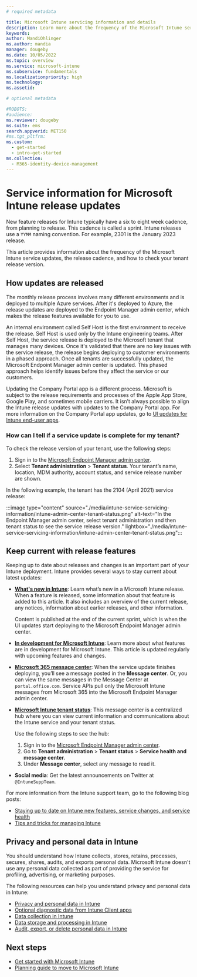 ```yaml
---
# required metadata

title: Microsoft Intune servicing information and details
description: Learn more about the frequency of the Microsoft Intune service updates, the release cadence, and how to check your tenant release version.
keywords:
author: MandiOhlinger
ms.author: mandia
manager: dougeby
ms.date: 10/05/2022
ms.topic: overview
ms.service: microsoft-intune
ms.subservice: fundamentals
ms.localizationpriority: high
ms.technology:
ms.assetid: 

# optional metadata

#ROBOTS:
#audience:
ms.reviewer: dougeby
ms.suite: ems
search.appverid: MET150
#ms.tgt_pltfrm:
ms.custom: 
  - get-started
  - intro-get-started
ms.collection:
  - M365-identity-device-management
---
```


# Service information for Microsoft Intune release updates

New feature releases for Intune typically have a six to eight week cadence, from planning to release. This cadence is called a sprint. Intune releases use a `YYMM` naming convention. For example, 2301 is the January 2023 release.

This article provides information about the frequency of the Microsoft Intune service updates, the release cadence, and how to check your tenant release version.

## How updates are released

The monthly release process involves many different environments and is deployed to multiple Azure services. After it's deployed to Azure, the release updates are deployed to the Endpoint Manager admin center, which makes the release features available for you to use.

An internal environment called Self Host is the first environment to receive the release. Self Host is used only by the Intune engineering teams. After Self Host, the service release is deployed to the Microsoft tenant that manages many devices. Once it's validated that there are no key issues with the service release, the release begins deploying to customer environments in a phased approach. Once all tenants are successfully updated, the Microsoft Endpoint Manager admin center is updated. This phased approach helps identify issues before they affect the service or our customers.

Updating the Company Portal app is a different process. Microsoft is subject to the release requirements and processes of the Apple App Store, Google Play, and sometimes mobile carriers. It isn’t always possible to align the Intune release updates with updates to the Company Portal app. For more information on the Company Portal app updates, go to [UI updates for Intune end-user apps](whats-new-app-ui.md).

### How can I tell if a service update is complete for my tenant?

To check the release version of your tenant, use the following steps:

1. Sign in to the [Microsoft Endpoint Manager admin center](https://go.microsoft.com/fwlink/?linkid=2109431).
2. Select **Tenant administration** > **Tenant status**. Your tenant’s name, location, MDM authority, account status, and service release number are shown.

In the following example, the tenant has the 2104 (April 2021) service release:

:::image type="content" source="./media/intune-service-servicing-information/intune-admin-center-tenant-status.png" alt-text="In the Endpoint Manager admin center, select tenant administration and then tenant status to see the service release version." lightbox="./media/intune-service-servicing-information/intune-admin-center-tenant-status.png":::

## Keep current with release features

Keeping up to date about releases and changes is an important part of your Intune deployment. Intune provides several ways to stay current about latest updates:

- **[What's new in Intune](whats-new.md)**: Learn what’s new in a Microsoft Intune release. When a feature is released, some information about that feature is added to this article. It also includes an overview of the current release, any notices, information about earlier releases, and other information.

  Content is published at the end of the current sprint, which is when the UI updates start deploying to the Microsoft Endpoint Manager admin center.

- **[In development for Microsoft Intune](in-development.md)**: Learn more about what features are in development for Microsoft Intune. This article is updated regularly with upcoming features and changes.
- **[Microsoft 365 message center](/microsoft-365/admin/manage/message-center)**: When the service update finishes deploying, you’ll see a message posted in the **Message center**. Or, you can view the same messages in the Message Center at `portal.office.com`. Service APIs pull only the Microsoft Intune messages from Microsoft 365 into the Microsoft Endpoint Manager admin center.
- **[Microsoft Intune tenant status](tenant-status.md)**: This message center is a centralized hub where you can view current information and communications about the Intune service and your tenant status.

  Use the following steps to see the hub:

  1. Sign in to the [Microsoft Endpoint Manager admin center](https://go.microsoft.com/fwlink/?linkid=2109431).
  2. Go to **Tenant administration** > **Tenant status** > **Service health and message center**.
  3. Under **Message center**, select any message to read it.

- **Social media**: Get the latest announcements on Twitter at `@IntuneSuppTeam`.

For more information from the Intune support team, go to the following blog posts:

- [Staying up to date on Intune new features, service changes, and service health](https://aka.ms/MEMServiceChangeBlog)
- [Tips and tricks for managing Intune](https://aka.ms/mem-tipsandtricks-blog)

## Privacy and personal data in Intune

You should understand how Intune collects, stores, retains, processes, secures, shares, audits, and exports personal data. Microsoft Intune doesn't use any personal data collected as part of providing the service for profiling, advertising, or marketing purposes.

The following resources can help you understand privacy and personal data in Intune:

- [Privacy and personal data in Intune](../protect/privacy-personal-data.md)
- [Optional diagnostic data from Intune Client apps](../protect/client-apps-optional-data.md)
- [Data collection in Intune](../protect/privacy-data-collect.md)
- [Data storage and processing in Intune](../protect/privacy-data-store-process.md)
- [Audit, export, or delete personal data in Intune](../protect/privacy-data-audit-export-delete.md)

## Next steps

- [Get started with Microsoft Intune](get-started-with-intune.md)
- [Planning guide to move to Microsoft Intune](intune-planning-guide.md)
